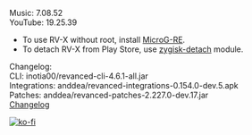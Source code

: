 Music: 7.08.52  
YouTube: 19.25.39  
- To use RV-X without root, install [MicroG-RE](https://github.com/WSTxda/MicroG-RE/releases/latest).  
- To detach RV-X from Play Store, use [zygisk-detach](https://github.com/j-hc/zygisk-detach) module.  

Changelog:  
CLI: inotia00/revanced-cli-4.6.1-all.jar  
Integrations: anddea/revanced-integrations-0.154.0-dev.5.apk  
Patches: anddea/revanced-patches-2.227.0-dev.17.jar  
[Changelog](https://github.com/anddea/revanced-patches/releases/tag/vdev.17)  
  
[![ko-fi](https://ko-fi.com/img/githubbutton_sm.svg)](https://ko-fi.com/W7W8VRK0S)  
